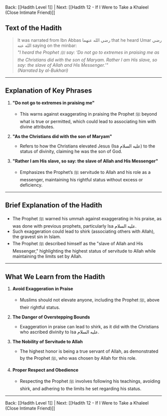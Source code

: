 Back: [[Hadith Level 1]] | Next: [[Hadith 12 - If I Were to Take a Khaleel (Close Intimate Friend)]]

## Text of the Hadith
> It was narrated from Ibn Abbas رضي الله عنهما that he heard Umar رضي الله عنه saying on the minbar:  
> *"I heard the Prophet ﷺ say: ‘Do not go to extremes in praising me as the Christians did with the son of Maryam. Rather I am His slave, so say: the slave of Allah and His Messenger.’"*  
> *(Narrated by al-Bukhari)*  

---

## Explanation of Key Phrases
1. **"Do not go to extremes in praising me"**  
   - This warns against exaggerating in praising the Prophet ﷺ beyond what is true or permitted, which could lead to associating him with divine attributes.  

2. **"As the Christians did with the son of Maryam"**  
   - Refers to how the Christians elevated Jesus (Isa عليه السلام) to the status of divinity, claiming he was the son of God.  

3. **"Rather I am His slave, so say: the slave of Allah and His Messenger"**  
   - Emphasizes the Prophet’s ﷺ servitude to Allah and his role as a messenger, maintaining his rightful status without excess or deficiency.  

---

## Brief Explanation of the Hadith
- The Prophet ﷺ warned his ummah against exaggerating in his praise, as was done with previous prophets, particularly Isa عليه السلام.  
- Such exaggeration could lead to shirk (associating others with Allah), the gravest sin in Islam.  
- The Prophet ﷺ described himself as the "slave of Allah and His Messenger," highlighting the highest status of servitude to Allah while maintaining the limits set by Allah.  

---

## What We Learn from the Hadith
1. **Avoid Exaggeration in Praise**  
   - Muslims should not elevate anyone, including the Prophet ﷺ, above their rightful status.  

2. **The Danger of Overstepping Bounds**  
   - Exaggeration in praise can lead to shirk, as it did with the Christians who ascribed divinity to Isa عليه السلام.  

3. **The Nobility of Servitude to Allah**  
   - The highest honor is being a true servant of Allah, as demonstrated by the Prophet ﷺ, who was chosen by Allah for this role.  

4. **Proper Respect and Obedience**  
   - Respecting the Prophet ﷺ involves following his teachings, avoiding shirk, and adhering to the limits he set regarding his status.  

---

Back: [[Hadith Level 1]] | Next: [[Hadith 12 - If I Were to Take a Khaleel (Close Intimate Friend)]]